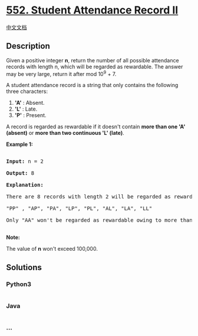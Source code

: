# [552. Student Attendance Record II](https://leetcode.com/problems/student-attendance-record-ii)

[中文文档](/solution/0500-0599/0552.Student%20Attendance%20Record%20II/README.md)

## Description
<p>Given a positive integer <b>n</b>, return the number of all possible attendance records with length n, which will be regarded as rewardable. The answer may be very large, return it after mod 10<sup>9</sup> + 7.</p>



<p>A student attendance record is a string that only contains the following three characters:</p>



<p>

<ol>

<li><b>'A'</b> : Absent. </li>

<li><b>'L'</b> : Late.</li>

<li> <b>'P'</b> : Present. </li>

</ol>

</p>



<p>

A record is regarded as rewardable if it doesn't contain <b>more than one 'A' (absent)</b> or <b>more than two continuous 'L' (late)</b>.</p>



<p><b>Example 1:</b><br />

<pre>

<b>Input:</b> n = 2

<b>Output:</b> 8 

<b>Explanation:</b>

There are 8 records with length 2 will be regarded as rewardable:

"PP" , "AP", "PA", "LP", "PL", "AL", "LA", "LL"

Only "AA" won't be regarded as rewardable owing to more than one absent times. 

</pre>

</p>



<p><b>Note:</b>

The value of <b>n</b> won't exceed 100,000.

</p>








## Solutions


<!-- tabs:start -->

### **Python3**

```python

```

### **Java**

```java

```

### **...**
```

```

<!-- tabs:end -->